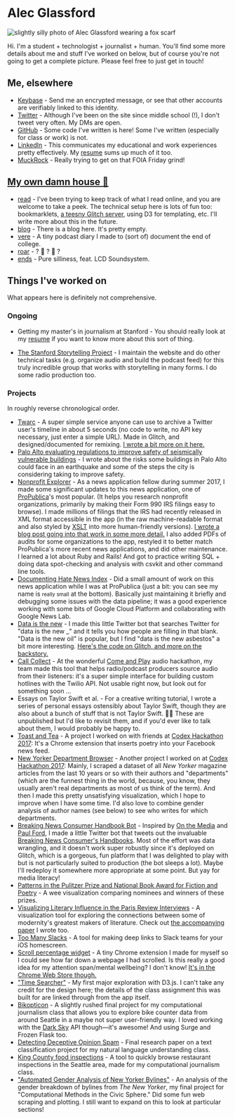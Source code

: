 # Alec Glassford
![slightly silly photo of Alec Glassford wearing a fox scarf](assets/me.jpg)

Hi. I'm a student + technologist + journalist + human. You'll find some more details about me and stuff I've worked on below, but of course you're not going to get a complete picture. Please feel free to just get in touch!

## Me, elsewhere
* [Keybase](https://keybase.io/alecglassford) - Send me an encrypted message, or see that other accounts are verifiably linked to this identity.
* [Twitter](https://twitter.com/alecglassford) - Although I've been on the site since middle school (!), I don't tweet very often. My DMs are open.
* [GitHub](https://github.com/alecglassford) - Some code I've written is here! Some I've written (especially for class or work) is not.
* [LinkedIn](https://www.linkedin.com/in/alecglassford) - This communicates my educational and work experiences pretty effectively. My [resume](assets/alec-glassford-resume-2018-01-03.pdf) sums up much of it too.
* [MuckRock](https://www.muckrock.com/accounts/profile/alec/) - Really trying to get on that FOIA Friday grind!

## [My own damn house 🏡](https://psmag.com/social-justice/toast-story-latest-artisanal-food-craze-72676)
* [read](https://read.alec.casa) - I've been trying to keep track of what I read online, and you are welcome to take a peek. The technical setup here is lots of fun too: bookmarklets, [a teesny Glitch server](https://glitch.com/edit/#!/alec-reads), using D3 for templating, etc. I'll write more about this in the future.
* [blog](https://blog.alec.casa) - There is a blog here. It's pretty empty.
* [vere](https://vere.alec.casa) - A tiny podcast diary I made to (sort of) document the end of college.
* [roar](https://roar.alec.casa) - ? 🦁 ? 🌊 ?
* [ends](https://ends.alec.casa) - Pure silliness, feat. LCD Soundsystem.

## Things I've worked on

What appears here is definitely not comprehensive.

### Ongoing

* Getting my master's in journalism at Stanford - You should really look at my [resume](assets/alec-glassford-resume-2018-01-03.pdf) if you want to know more about this sort of thing.

* [The Stanford Storytelling Project](https://storytelling.stanford.edu) - I maintain the website and do other technical tasks (e.g. organize audio and build the podcast feed) for this truly incredible group that works with storytelling in many forms. I do some radio production too.

### Projects
In roughly reverse chronological order.
* [Twarc](https://twarc.glitch.me/) - A super simple service anyone can use to archive a Twitter user's timeline in about 5 seconds (no code to write, no API key necessary, just enter a simple URL). Made in Glitch, and designed/documented for remixing. [I wrote a bit more on it here.](https://twitter.com/alecglassford/status/937108649222139904)
* [Palo Alto evaluating regulations to improve safety of seismically vulnerable buildings](http://peninsulapress.com/2017/11/17/palo-alto-evaluating-regulations-to-improve-safety-of-seismically-vulnerable-buildings/) - I wrote about the risks some buildings in Palo Alto could face in an earthquake and some of the steps the city is considering taking to improve safety.
* [Nonprofit Explorer](https://projects.propublica.org/nonprofits/) - As a news application fellow during summer 2017, I made some significant updates to this news application, one of [ProPublica](https://propublica.org)'s most popular. (It helps you research nonprofit organizations, primarily by making their Form 990 IRS filings easy to browse). I made millions of filings that the IRS had recently released in XML format accessible in the app (in the raw machine-readable format and also styled by [XSLT](https://en.wikipedia.org/wiki/XSLT) into more human-friendly versions). [I wrote a blog post going into that work in some more detail.](https://www.propublica.org/nerds/nonprofit-explorer-update-full-text-of-nearly-two-million-records) I also added PDFs of audits for some organizations to the app, restyled it to better match ProPublica's more recent news applications, and did other maintenance. I learned a lot about Ruby and Rails! And got to practice writing SQL + doing data spot-checking and analysis with csvkit and other command line tools.
* [Documenting Hate News Index](https://projects.propublica.org/hate-news-index/) - Did a small amount of work on this news application while I was at ProPublica (just a bit: you can see my name is <small>really small</small> at the bottom). Basically just maintaining it briefly and debugging some issues with the data pipeline; it was a good experience working with some bits of Google Cloud Platform and collaborating with Google News Lab.
* [Data is the new](https://twitter.com/dataisthenew) - I made this little Twitter bot that searches Twitter for "data is the new \_" and it tells you how people are filling in that blank. "Data is the new oil" is popular, but I find "data is the new asbestos" a bit more interesting. [Here's the code on Glitch, and more on the backstory.](https://glitch.com/~dataisthenew)
* [Call Collect](https://hackdash.org/projects/5918b5994545fa01a8db176c) - At the wonderful [Come and Play](http://comeandplay.org/) audio hackathon, my team made this tool that helps radio/podcast producers source audio from their listeners: it's a super simple interface for building custom hotlines with the Twilio API. Not usable right now, but look out for something soon …
* Essays on Taylor Swift et al. - For a creative writing tutorial, I wrote a series of personal essays ostensibly about Taylor Swift, though they are also about a bunch of stuff that is not Taylor Swift. 🤷‍♀️ These are unpublished but I'd like to revisit them, and if you'd ever like to talk about them, I would probably be happy to.
* [Toast and Tea](https://github.com/alecglassford/facebook-poetry) - A project I worked on with friends at [Codex Hackathon 2017](http://codexhackathon.com/): It's a Chrome extension that inserts poetry into your Facebook news feed.
* [New Yorker Department Browser](https://alecglassford.github.io/new-yorker-sections/) - Another project I worked on at [Codex Hackathon 2017](http://codexhackathon.com/): Mainly, I scraped a dataset of all *New Yorker* magazine articles from the last 10 years or so with their authors and "departments" (which are the funnest thing in the world, because, you know, they usually aren't real departments as most of us think of the term). And then I made this pretty unsatisfying visualization, which I hope to improve when I have some time. I'd also love to combine gender analysis of author names (see below) to see who writes for which departments.
* [Breaking News Consumer Handbook Bot](http://bnch.glitch.me/) - Inspired by [On the Media](https://www.wnyc.org/shows/otm/) and [Paul Ford](https://twitter.com/ftrain/status/754046492177010688), I made a little Twitter bot that tweets out the invaluable [Breaking News Consumer's Handbooks](https://www.wnyc.org/series/breaking-news-consumers-handbook/). Most of the effort was data wrangling, and it doesn't work super robustly since it's deployed on Glitch, which is a gorgeous, fun platform that I was delighted to play with but is not particularly suited to production (the bot sleeps a lot). Maybe I'll redeploy it somewhere more appropriate at some point. But yay for media literacy!
* [Patterns in the Pulitzer Prize and National Book Award for Fiction and Poetry](https://alecglassford.github.io/literary-prizes/) - A wee visualization comparing nominees and winners of these prizes.
* [Visualizing Literary Influence in the Paris Review Interviews](https://stanford.edu/~gla/paris/) - A visualization tool for exploring the connections between some of modernity's greatest makers of literature. Check out [the accompanying paper](assets/visualizing-paris-review.pdf) I wrote too.
* [Too Many Slacks](https://github.com/alecglassford/too-many-slacks) - A tool for making deep links to Slack teams for your iOS homescreen.
* [Scroll percentage widget](https://github.com/alecglassford/percent-scroll-widget) - A tiny Chrome extension I made for myself so I could see how far down a webpage I had scrolled. Is this really a good idea for my attention span/mental wellbeing? I don't know! [It's in the Chrome Web Store though.](https://chrome.google.com/webstore/detail/percent-scroll-widget/cgchlengahipakmdkopgeheagmlcifep)
* ["Time Searcher"](https://alecglassford.github.io/time-searcher/) - My first major exploration with D3.js. I can't take any credit for the design here; the details of the class assignment this was built for are linked through from the app itself.
* [Bikopticon](https://bikopticon.surge.sh/) - A slightly rushed final project for my computational journalism class that allows you to explore bike counter data from around Seattle in a maybe not super user-friendly way. I loved working with the [Dark Sky](https://darksky.net) API though—it's awesome! And using Surge and Frozen Flask too.
* [Detecting Deceptive Opinion Spam](assets/detecting-deceptive-opinion-spam.pdf) - Final research paper on a text classification project for my natural language understanding class.
* [King County food inspections](https://safe-dawn-87291.herokuapp.com/) - A tool to quickly browse restaurant inspections in the Seattle area, made for my computational journalism class.
* ["Automated Gender Analysis of New Yorker Bylines"](https://github.com/alecglassford/compciv-2016/blob/master/projects/gender-detector-data/README.md) - An analysis of the gender breakdown of bylines from *The New Yorker*, my final project for "Computational Methods in the Civic Sphere." Did some fun web scraping and plotting. I still want to expand on this to look at particular sections!
